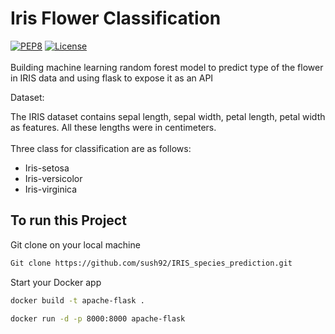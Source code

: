 # Iris Flower Classification
[![PEP8](https://img.shields.io/badge/code%20style-pep8-green.svg)](https://www.python.org/dev/peps/pep-0008/)
[![License](http://img.shields.io/:license-mit-blue.svg?style=flat-square)](https://github.com/Vaaceph/iris-flower-classification/blob/master/LICENSE.md)  </br></br>
Building machine learning random forest model to predict type of the flower in IRIS data and using flask to expose it as an API

Dataset:

The IRIS dataset contains sepal length, sepal width, petal length, petal width as features. All these lengths were in centimeters. </br></br>
Three class for classification are as follows:</br>

* Iris-setosa
* Iris-versicolor
* Iris-virginica


## To run this Project

Git clone on your local machine

```bash
Git clone https://github.com/sush92/IRIS_species_prediction.git
```

Start your Docker app 

```bash
docker build -t apache-flask . 
```

```bash
docker run -d -p 8000:8000 apache-flask
```






